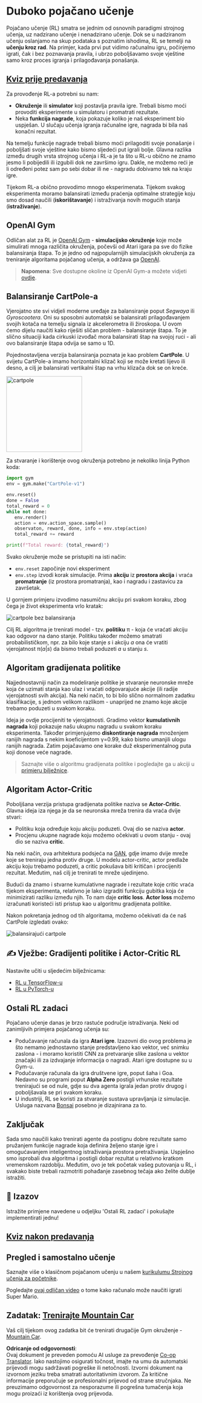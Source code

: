 <!--
CO_OP_TRANSLATOR_METADATA:
{
  "original_hash": "dbacf9b1915612981d76059678e563e5",
  "translation_date": "2025-08-25T23:32:58+00:00",
  "source_file": "lessons/6-Other/22-DeepRL/README.md",
  "language_code": "hr"
}
-->
# Duboko pojačano učenje

Pojačano učenje (RL) smatra se jednim od osnovnih paradigmi strojnog učenja, uz nadzirano učenje i nenadzirano učenje. Dok se u nadziranom učenju oslanjamo na skup podataka s poznatim ishodima, RL se temelji na **učenju kroz rad**. Na primjer, kada prvi put vidimo računalnu igru, počinjemo igrati, čak i bez poznavanja pravila, i ubrzo poboljšavamo svoje vještine samo kroz proces igranja i prilagođavanja ponašanja.

## [Kviz prije predavanja](https://ff-quizzes.netlify.app/en/ai/quiz/43)

Za provođenje RL-a potrebni su nam:

* **Okruženje** ili **simulator** koji postavlja pravila igre. Trebali bismo moći provoditi eksperimente u simulatoru i promatrati rezultate.
* Neka **funkcija nagrade**, koja pokazuje koliko je naš eksperiment bio uspješan. U slučaju učenja igranja računalne igre, nagrada bi bila naš konačni rezultat.

Na temelju funkcije nagrade trebali bismo moći prilagoditi svoje ponašanje i poboljšati svoje vještine kako bismo sljedeći put igrali bolje. Glavna razlika između drugih vrsta strojnog učenja i RL-a je ta što u RL-u obično ne znamo jesmo li pobijedili ili izgubili dok ne završimo igru. Dakle, ne možemo reći je li određeni potez sam po sebi dobar ili ne - nagradu dobivamo tek na kraju igre.

Tijekom RL-a obično provodimo mnogo eksperimenata. Tijekom svakog eksperimenta moramo balansirati između praćenja optimalne strategije koju smo dosad naučili (**iskorištavanje**) i istraživanja novih mogućih stanja (**istraživanje**).

## OpenAI Gym

Odličan alat za RL je [OpenAI Gym](https://gym.openai.com/) - **simulacijsko okruženje** koje može simulirati mnoga različita okruženja, počevši od Atari igara pa sve do fizike balansiranja štapa. To je jedno od najpopularnijih simulacijskih okruženja za treniranje algoritama pojačanog učenja, a održava ga [OpenAI](https://openai.com/).

> **Napomena**: Sve dostupne okoline iz OpenAI Gym-a možete vidjeti [ovdje](https://gym.openai.com/envs/#classic_control).

## Balansiranje CartPole-a

Vjerojatno ste svi vidjeli moderne uređaje za balansiranje poput *Segwaya* ili *Gyroscootera*. Oni su sposobni automatski se balansirati prilagođavanjem svojih kotača na temelju signala iz akcelerometra ili žiroskopa. U ovom ćemo dijelu naučiti kako riješiti sličan problem - balansiranje štapa. To je slično situaciji kada cirkuski izvođač mora balansirati štap na svojoj ruci - ali ovo balansiranje štapa odvija se samo u 1D.

Pojednostavljena verzija balansiranja poznata je kao problem **CartPole**. U svijetu CartPole-a imamo horizontalni klizač koji se može kretati lijevo ili desno, a cilj je balansirati vertikalni štap na vrhu klizača dok se on kreće.

<img alt="cartpole" src="images/cartpole.png" width="200"/>

Za stvaranje i korištenje ovog okruženja potrebno je nekoliko linija Python koda:

```python
import gym
env = gym.make("CartPole-v1")

env.reset()
done = False
total_reward = 0
while not done:
   env.render()
   action = env.action_space.sample()
   observaton, reward, done, info = env.step(action)
   total_reward += reward

print(f"Total reward: {total_reward}")
```

Svako okruženje može se pristupiti na isti način:
* `env.reset` započinje novi eksperiment
* `env.step` izvodi korak simulacije. Prima **akciju** iz **prostora akcija** i vraća **promatranje** (iz prostora promatranja), kao i nagradu i zastavicu za završetak.

U gornjem primjeru izvodimo nasumičnu akciju pri svakom koraku, zbog čega je život eksperimenta vrlo kratak:

![cartpole bez balansiranja](../../../../../lessons/6-Other/22-DeepRL/images/cartpole-nobalance.gif)

Cilj RL algoritma je trenirati model - tzv. **politiku** π - koja će vraćati akciju kao odgovor na dano stanje. Politiku također možemo smatrati probabilističkom, npr. za bilo koje stanje *s* i akciju *a* ona će vratiti vjerojatnost π(*a*|*s*) da bismo trebali poduzeti *a* u stanju *s*.

## Algoritam gradijenata politike

Najjednostavniji način za modeliranje politike je stvaranje neuronske mreže koja će uzimati stanja kao ulaz i vraćati odgovarajuće akcije (ili radije vjerojatnosti svih akcija). Na neki način, to bi bilo slično normalnom zadatku klasifikacije, s jednom velikom razlikom - unaprijed ne znamo koje akcije trebamo poduzeti u svakom koraku.

Ideja je ovdje procijeniti te vjerojatnosti. Gradimo vektor **kumulativnih nagrada** koji pokazuje našu ukupnu nagradu u svakom koraku eksperimenta. Također primjenjujemo **diskontiranje nagrada** množenjem ranijih nagrada s nekim koeficijentom γ=0.99, kako bismo umanjili ulogu ranijih nagrada. Zatim pojačavamo one korake duž eksperimentalnog puta koji donose veće nagrade.

> Saznajte više o algoritmu gradijenata politike i pogledajte ga u akciji u [primjeru bilježnice](../../../../../lessons/6-Other/22-DeepRL/CartPole-RL-TF.ipynb).

## Algoritam Actor-Critic

Poboljšana verzija pristupa gradijenata politike naziva se **Actor-Critic**. Glavna ideja iza njega je da se neuronska mreža trenira da vraća dvije stvari:

* Politiku koja određuje koju akciju poduzeti. Ovaj dio se naziva **actor**.
* Procjenu ukupne nagrade koju možemo očekivati u ovom stanju - ovaj dio se naziva **critic**.

Na neki način, ova arhitektura podsjeća na [GAN](../../4-ComputerVision/10-GANs/README.md), gdje imamo dvije mreže koje se treniraju jedna protiv druge. U modelu actor-critic, actor predlaže akciju koju trebamo poduzeti, a critic pokušava biti kritičan i procijeniti rezultat. Međutim, naš cilj je trenirati te mreže ujedinjeno.

Budući da znamo i stvarne kumulativne nagrade i rezultate koje critic vraća tijekom eksperimenta, relativno je lako izgraditi funkciju gubitka koja će minimizirati razliku između njih. To nam daje **critic loss**. **Actor loss** možemo izračunati koristeći isti pristup kao u algoritmu gradijenata politike.

Nakon pokretanja jednog od tih algoritama, možemo očekivati da će naš CartPole izgledati ovako:

![balansirajući cartpole](../../../../../lessons/6-Other/22-DeepRL/images/cartpole-balance.gif)

## ✍️ Vježbe: Gradijenti politike i Actor-Critic RL

Nastavite učiti u sljedećim bilježnicama:

* [RL u TensorFlow-u](../../../../../lessons/6-Other/22-DeepRL/CartPole-RL-TF.ipynb)
* [RL u PyTorch-u](../../../../../lessons/6-Other/22-DeepRL/CartPole-RL-PyTorch.ipynb)

## Ostali RL zadaci

Pojačano učenje danas je brzo rastuće područje istraživanja. Neki od zanimljivih primjera pojačanog učenja su:

* Podučavanje računala da igra **Atari igre**. Izazovni dio ovog problema je što nemamo jednostavno stanje predstavljeno kao vektor, već snimku zaslona - i moramo koristiti CNN za pretvaranje slike zaslona u vektor značajki ili za izdvajanje informacija o nagradi. Atari igre dostupne su u Gym-u.
* Podučavanje računala da igra društvene igre, poput šaha i Goa. Nedavno su programi poput **Alpha Zero** postigli vrhunske rezultate trenirajući se od nule, gdje su dva agenta igrala jedan protiv drugog i poboljšavala se pri svakom koraku.
* U industriji, RL se koristi za stvaranje sustava upravljanja iz simulacije. Usluga nazvana [Bonsai](https://azure.microsoft.com/services/project-bonsai/?WT.mc_id=academic-77998-cacaste) posebno je dizajnirana za to.

## Zaključak

Sada smo naučili kako trenirati agente da postignu dobre rezultate samo pružanjem funkcije nagrade koja definira željeno stanje igre i omogućavanjem inteligentnog istraživanja prostora pretraživanja. Uspješno smo isprobali dva algoritma i postigli dobar rezultat u relativno kratkom vremenskom razdoblju. Međutim, ovo je tek početak vašeg putovanja u RL, i svakako biste trebali razmotriti pohađanje zasebnog tečaja ako želite dublje istražiti.

## 🚀 Izazov

Istražite primjene navedene u odjeljku 'Ostali RL zadaci' i pokušajte implementirati jednu!

## [Kviz nakon predavanja](https://ff-quizzes.netlify.app/en/ai/quiz/44)

## Pregled i samostalno učenje

Saznajte više o klasičnom pojačanom učenju u našem [kurikulumu Strojnog učenja za početnike](https://github.com/microsoft/ML-For-Beginners/blob/main/8-Reinforcement/README.md).

Pogledajte [ovaj odličan video](https://www.youtube.com/watch?v=qv6UVOQ0F44) o tome kako računalo može naučiti igrati Super Mario.

## Zadatak: [Trenirajte Mountain Car](lab/README.md)

Vaš cilj tijekom ovog zadatka bit će trenirati drugačije Gym okruženje - [Mountain Car](https://www.gymlibrary.ml/environments/classic_control/mountain_car/).

**Odricanje od odgovornosti**:  
Ovaj dokument je preveden pomoću AI usluge za prevođenje [Co-op Translator](https://github.com/Azure/co-op-translator). Iako nastojimo osigurati točnost, imajte na umu da automatski prijevodi mogu sadržavati pogreške ili netočnosti. Izvorni dokument na izvornom jeziku treba smatrati autoritativnim izvorom. Za kritične informacije preporučuje se profesionalni prijevod od strane stručnjaka. Ne preuzimamo odgovornost za nesporazume ili pogrešna tumačenja koja mogu proizaći iz korištenja ovog prijevoda.
